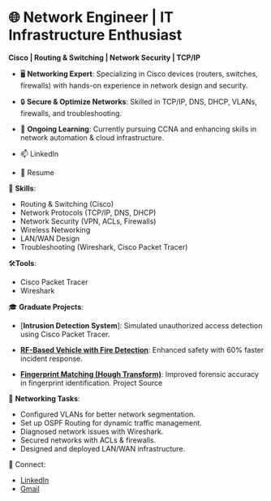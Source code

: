 # 🌐 Network Engineer | IT Infrastructure Enthusiast 

**Cisco | Routing & Switching | Network Security | TCP/IP**

- 🖥️ **Networking Expert**: Specializing in Cisco devices (routers, switches, firewalls) with hands-on experience in network design and security.
  
- 🔒 **Secure & Optimize Networks**: Skilled in TCP/IP, DNS, DHCP, VLANs, firewalls, and troubleshooting.
  
- 🚀 **Ongoing Learning**: Currently pursuing CCNA and enhancing skills in network automation & cloud infrastructure.

- 📫 LinkedIn
- 📄 Resume

🔧 **Skills**:
- Routing & Switching (Cisco)
- Network Protocols (TCP/IP, DNS, DHCP)
- Network Security (VPN, ACLs, Firewalls)
- Wireless Networking
- LAN/WAN Design
- Troubleshooting (Wireshark, Cisco Packet Tracer)

🛠**Tools**:
- Cisco Packet Tracer
- Wireshark

🎓 **Graduate Projects**:

- [**Intrusion Detection System**]: 
Simulated unauthorized access detection using Cisco Packet Tracer.

- [**RF-Based Vehicle with Fire Detection**](https://github.com/Akshayathangavelu/RF-BASED-MATERIAL-TRANSPORTATION-VEHICLE-WITH-OBSTACLE-AND-FIRE-DETECTION): 
Enhanced safety with 60% faster incident response.

- [**Fingerprint Matching (Hough Transform)**](https://github.com/Akshayathangavelu/Latent-fingerprint-matching-using-descriptor-based-Hough-Transform): 
Improved forensic accuracy in fingerprint identification.
Project Source

🔄 **Networking Tasks**:
- Configured VLANs for better network segmentation.
- Set up OSPF Routing for dynamic traffic management.
- Diagnosed network issues with Wireshark.
- Secured networks with ACLs & firewalls.
- Designed and deployed LAN/WAN infrastructure.

🤝 Connect:
- [LinkedIn](https://www.linkedin.com/in/akshaya-thangavelu-3801a1265/)
- [Gmail](akshaya170603@gmail.com)

